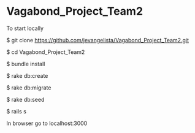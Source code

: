 # Vagabond_Project_Team2

To start locally


$ git clone https://github.com/jevangelista/Vagabond_Project_Team2.git

$ cd Vagabond_Project_Team2

$ bundle install

$ rake db:create

$ rake db:migrate

$ rake db:seed

$ rails s


In browser go to localhost:3000